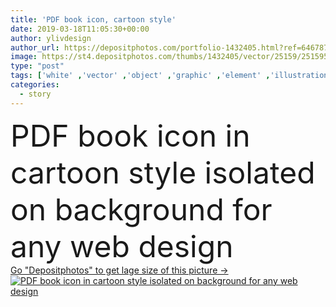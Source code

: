 ```yaml
---
title: 'PDF book icon, cartoon style'
date: 2019-03-18T11:05:30+00:00
author: ylivdesign
author_url: https://depositphotos.com/portfolio-1432405.html?ref=64678756
image: https://st4.depositphotos.com/thumbs/1432405/vector/25159/251595812/api_thumb_450.jpg?forcejpeg=true
type: "post"
tags: ['white' ,'vector' ,'object' ,'graphic' ,'element' ,'illustration' ,'design' ,'paper' ,'isolated' ,'shape' ,'sign' ,'style' ,'cartoon' ,'symbol' ,'icon' ,'text' ,'school' ,'writing' ,'document' ,'read' ,'information' ,'reading' ,'book' ,'learning' ,'education' ,'studying' ,'web' ,'library' ,'literature' ,'textbook' ,'page' ,'publish' ,'study' ,'site' ,'college' ,'University' ,'letters' ,'bookstore' ,'reader' ,'knowledge' ,'story' ,'magazine' ,'publication' ,'Dictionary' ,'encyclopedia' ,'diary' ,'blog' ,'publishing' ,'novel' ,'pdf' ]
categories: 
  - story
---
```

<div aling="center">
            <font size="60"> PDF book icon in cartoon style isolated on background for any web design</font>   
</div>
<div>
    <a href='https://st4.depositphotos.com/thumbs/1432405/vector/25159/251595812/api_thumb_450.jpg?forcejpeg=true?ref=64678756' target=_blank > Go "Depositphotos" to get lage size of this picture ->
        <img href='https://st4.depositphotos.com/thumbs/1432405/vector/25159/251595812/api_thumb_450.jpg?forcejpeg=true?ref=64678756' src='https://st4.depositphotos.com/1432405/25159/v/950/depositphotos_251595812-stock-illustration-pdf-book-icon-cartoon-style.jpg?forcejpeg=true' alt='PDF book icon in cartoon style isolated on background for any web design' >
    </a>
</div>
